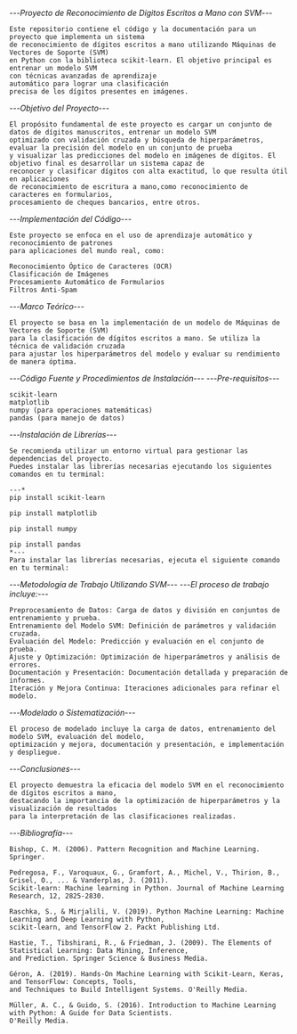 
---*Proyecto de Reconocimiento de Dígitos Escritos a Mano con SVM*---

    Este repositorio contiene el código y la documentación para un proyecto que implementa un sistema 
    de reconocimiento de dígitos escritos a mano utilizando Máquinas de Vectores de Soporte (SVM) 
    en Python con la biblioteca scikit-learn. El objetivo principal es entrenar un modelo SVM 
    con técnicas avanzadas de aprendizaje 
    automático para lograr una clasificación 
    precisa de los dígitos presentes en imágenes.

---*Objetivo del Proyecto*---

    El propósito fundamental de este proyecto es cargar un conjunto de datos de dígitos manuscritos, entrenar un modelo SVM 
    optimizado con validación cruzada y búsqueda de hiperparámetros, evaluar la precisión del modelo en un conjunto de prueba 
    y visualizar las predicciones del modelo en imágenes de dígitos. El objetivo final es desarrollar un sistema capaz de 
    reconocer y clasificar dígitos con alta exactitud, lo que resulta útil en aplicaciones 
    de reconocimiento de escritura a mano,como reconocimiento de caracteres en formularios, 
    procesamiento de cheques bancarios, entre otros.

---*Implementación del Código*---

    Este proyecto se enfoca en el uso de aprendizaje automático y reconocimiento de patrones 
    para aplicaciones del mundo real, como:

    Reconocimiento Óptico de Caracteres (OCR)
    Clasificación de Imágenes
    Procesamiento Automático de Formularios
    Filtros Anti-Spam

---*Marco Teórico*---

    El proyecto se basa en la implementación de un modelo de Máquinas de Vectores de Soporte (SVM) 
    para la clasificación de dígitos escritos a mano. Se utiliza la técnica de validación cruzada 
    para ajustar los hiperparámetros del modelo y evaluar su rendimiento de manera óptima.

---*Código Fuente y Procedimientos de Instalación*---
---*Pre-requisitos*---

    scikit-learn
    matplotlib
    numpy (para operaciones matemáticas)
    pandas (para manejo de datos)

---*Instalación de Librerías*---

    Se recomienda utilizar un entorno virtual para gestionar las dependencias del proyecto. 
    Puedes instalar las librerías necesarias ejecutando los siguientes comandos en tu terminal:
    
    ---*
    pip install scikit-learn
    
    pip install matplotlib
    
    pip install numpy
    
    pip install pandas
    *---
    Para instalar las librerías necesarias, ejecuta el siguiente comando en tu terminal:


---*Metodología de Trabajo Utilizando SVM*---
---*El proceso de trabajo incluye:*---

    Preprocesamiento de Datos: Carga de datos y división en conjuntos de entrenamiento y prueba.
    Entrenamiento del Modelo SVM: Definición de parámetros y validación cruzada.
    Evaluación del Modelo: Predicción y evaluación en el conjunto de prueba.
    Ajuste y Optimización: Optimización de hiperparámetros y análisis de errores.
    Documentación y Presentación: Documentación detallada y preparación de informes.
    Iteración y Mejora Continua: Iteraciones adicionales para refinar el modelo.

---*Modelado o Sistematización*---

    El proceso de modelado incluye la carga de datos, entrenamiento del modelo SVM, evaluación del modelo, 
    optimización y mejora, documentación y presentación, e implementación y despliegue.

---*Conclusiones*---

    El proyecto demuestra la eficacia del modelo SVM en el reconocimiento de dígitos escritos a mano, 
    destacando la importancia de la optimización de hiperparámetros y la visualización de resultados 
    para la interpretación de las clasificaciones realizadas.

---*Bibliografía*---

    Bishop, C. M. (2006). Pattern Recognition and Machine Learning. Springer.

    Pedregosa, F., Varoquaux, G., Gramfort, A., Michel, V., Thirion, B., Grisel, O., ... & Vanderplas, J. (2011). 
    Scikit-learn: Machine learning in Python. Journal of Machine Learning Research, 12, 2825-2830.

    Raschka, S., & Mirjalili, V. (2019). Python Machine Learning: Machine Learning and Deep Learning with Python, 
    scikit-learn, and TensorFlow 2. Packt Publishing Ltd.

    Hastie, T., Tibshirani, R., & Friedman, J. (2009). The Elements of Statistical Learning: Data Mining, Inference, 
    and Prediction. Springer Science & Business Media.

    Géron, A. (2019). Hands-On Machine Learning with Scikit-Learn, Keras, and TensorFlow: Concepts, Tools, 
    and Techniques to Build Intelligent Systems. O'Reilly Media.

    Müller, A. C., & Guido, S. (2016). Introduction to Machine Learning with Python: A Guide for Data Scientists. 
    O'Reilly Media.